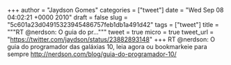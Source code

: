 
+++
author = "Jaydson Gomes"
categories = ["tweet"]
date = "Wed Sep 08 04:02:21 +0000 2010"
draft = false
slug = "5c601a23d04915323945486757feb1db1a491d42"
tags = ["tweet"]
title = """RT @nerdson: O guia do pr..."""
tweet = true
micro = true
tweet_url = "https://twitter.com/jaydson/status/23882893148"
+++
RT @nerdson: O guia do programador das galáxias 10, leia agora ou bookmarkeie para sempre http://nerdson.com/blog/guia-do-programador-10/
